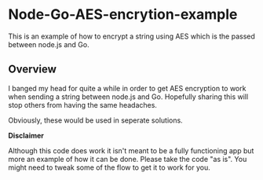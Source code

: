 Node-Go-AES-encrytion-example
=============================
This is an example of how to encrypt a string using AES which is the passed between node.js and Go.

## Overview
I banged my head for quite a while in order to get AES encryption to work when sending a string between node.js and Go. Hopefully sharing this will stop others from having the same headaches.

Obviously, these would be used in seperate solutions.

**Disclaimer**

Although this code does work it isn't meant to be a fully functioning app but more an example of how it can be done. Please take the code "as is". You might need to tweak some of the flow to get it to work for you.
